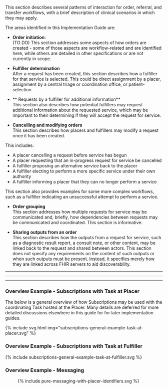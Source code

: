 This section describes several patterns of interaction for order, referral, and transfer workflows, with a brief description of clinical scenarios in which they may apply.

The areas identified in this Implementation Guide are:

* **Order initiation**:  
(TO DO) This section addresses some aspects of how orders are created - some of those aspects are workflow-related and are identified here, while others are detailed in other specifications or are not currently in scope.

* **Fulfiller determination**  
After a request has been created, this section describes how a fulfiller for that service is selected. This could be direct assignment by a placer, assignment by a central triage or coordination office, or patient-selection.

* ** Requests by a fulfiller for additional information**  
This section also describes how potential fulfillers may request additional information about the requested service, which may be important to their determining if they will accept the request for service. 

* **Cancelling and modifying orders**  
This section describes how placers and fulfillers may modify a request once it has been created.

This includes:
+ A placer cancelling a request before service has begun
+ A placer requesting that an in-progress request for service be cancelled
+ A fulfiller proposing an alternative service back to the placer
+ A fulfiller electing to perform a more specific service under their own authority
+ A fulfiller informing a placer that they can no longer perform a service

This section also provides examples for some more complex workflows, such as a fulfiller indicating an unsuccessful attempt to perform a service. 

* **Order grouping**  
This section addresses how multiple requests for service may be communicated and, briefly, how dependencies between requests may be communicated and coordinated. This section is informative. 

* **Sharing outputs from an order**  
This section describes how the outputs from a request for service, such as a diagnostic result report, a consult note, or other content, may be linked back to the request and shared between actors. This section does not specify any requirements on the content of such outputs or when such outputs must be present. Instead, it specifies merely how they are linked across FHIR servers to aid discoverability. 


<hr>
<hr>
<hr>


### Overview Example - Subscriptions with Task at Placer
The below is a general overview of how Subscriptions may be used with the coordinating Task hosted at the Placer. Many details are deferred for more detailed discussions elsewhere in this guide for for later implementation guides. 

<!--
<figure>
  {% include subscriptions-general-example-task-at-placer.svg %} 
</figure>
-->

{% include svg.html img="subscriptions-general-example-task-at-placer.svg" %}

### Overview Example - Subscriptions with Task at Fulfiller

<div>
  {% include subscriptions-general-example-task-at-fulfiller.svg %} 
</div>


### Overview Example - Messaging
<figure>
  {% include pure-messaging-with-placer-identifiers.svg %} 
</figure>

